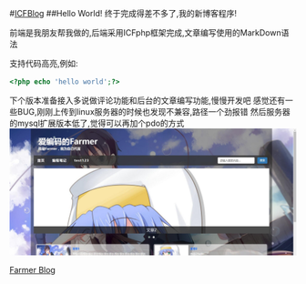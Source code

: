 #[ICFBlog](https://github.com/ICFTeam/ICFBlog)
##Hello World!
终于完成得差不多了,我的新博客程序!

前端是我朋友帮我做的,后端采用ICFphp框架完成,文章编写使用的MarkDown语法

支持代码高亮,例如:
```php
<?php echo 'hello world';?>
```

下个版本准备接入多说做评论功能和后台的文章编写功能,慢慢开发吧
感觉还有一些BUG,刚刚上传到linux服务器的时候也发现不兼容,路径一个劲报错
然后服务器的mysql扩展版本低了,觉得可以再加个pdo的方式
![Home](public/img/home.jpg)

[Farmer Blog](http://blog.icodef.com)